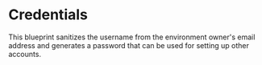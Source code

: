 # Credentials

This blueprint sanitizes the username from the environment owner's email address and generates a password that can be used for setting up other accounts.